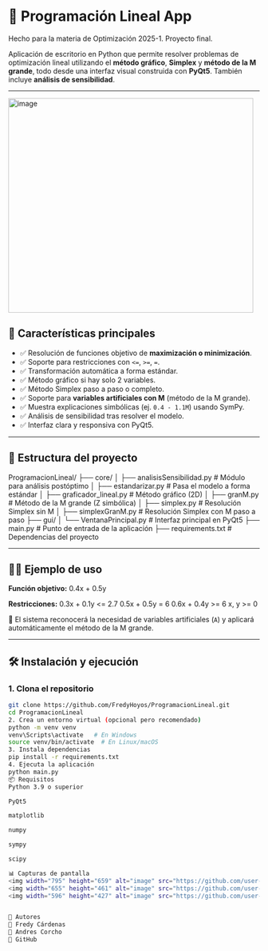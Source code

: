 # 🧮 Programación Lineal App
Hecho para la materia de Optimización 2025-1. Proyecto final.

Aplicación de escritorio en Python que permite resolver problemas de optimización lineal utilizando el **método gráfico**, **Simplex** y **método de la M grande**, todo desde una interfaz visual construida con **PyQt5**. También incluye **análisis de sensibilidad**.

---

<img width="491" height="429" alt="image" src="https://github.com/user-attachments/assets/415893f0-5cff-4e95-9e8f-85f5769e4313" />


## 🎯 Características principales

- ✅ Resolución de funciones objetivo de **maximización o minimización**.
- ✅ Soporte para restricciones con `<=`, `>=`, `=`.
- ✅ Transformación automática a forma estándar.
- ✅ Método gráfico si hay solo 2 variables.
- ✅ Método Simplex paso a paso o completo.
- ✅ Soporte para **variables artificiales con M** (método de la M grande).
- ✅ Muestra explicaciones simbólicas (ej. `0.4 - 1.1M`) usando SymPy.
- ✅ Análisis de sensibilidad tras resolver el modelo.
- ✅ Interfaz clara y responsiva con PyQt5.

---

## 🧠 Estructura del proyecto

ProgramacionLineal/
├── core/
│ ├── analisisSensibilidad.py # Módulo para análisis postóptimo
│ ├── estandarizar.py # Pasa el modelo a forma estándar
│ ├── graficador_lineal.py # Método gráfico (2D)
│ ├── granM.py # Método de la M grande (Z simbólica)
│ ├── simplex.py # Resolución Simplex sin M
│ ├── simplexGranM.py # Resolución Simplex con M paso a paso
├── gui/
│ └── VentanaPrincipal.py # Interfaz principal en PyQt5
├── main.py # Punto de entrada de la aplicación
├── requirements.txt # Dependencias del proyecto

---

## 🧑‍💻 Ejemplo de uso

**Función objetivo:**
0.4x + 0.5y


**Restricciones:**
0.3x + 0.1y <= 2.7
0.5x + 0.5y = 6
0.6x + 0.4y >= 6
x, y >= 0


📌 El sistema reconocerá la necesidad de variables artificiales (`A`) y aplicará automáticamente el método de la M grande.

---

## 🛠️ Instalación y ejecución

### 1. Clona el repositorio

```bash
git clone https://github.com/FredyHoyos/ProgramacionLineal.git
cd ProgramacionLineal
2. Crea un entorno virtual (opcional pero recomendado)
python -m venv venv
venv\Scripts\activate   # En Windows
source venv/bin/activate  # En Linux/macOS
3. Instala dependencias
pip install -r requirements.txt
4. Ejecuta la aplicación
python main.py
📦 Requisitos
Python 3.9 o superior

PyQt5

matplotlib

numpy

sympy

scipy

📊 Capturas de pantalla
<img width="795" height="659" alt="image" src="https://github.com/user-attachments/assets/2d3b8e29-bf86-417b-9190-fbe2a8a104f2" />
<img width="655" height="461" alt="image" src="https://github.com/user-attachments/assets/f7d002e2-3cc4-41b3-a7f7-532aa28d99b9" />
<img width="596" height="427" alt="image" src="https://github.com/user-attachments/assets/0b92c092-204f-4c50-a3f6-cfc7fcd8488c" />


🧑 Autores
👤 Fredy Cárdenas
👤 Andres Corcho
🔗 GitHub

